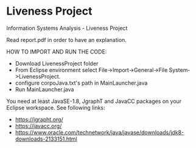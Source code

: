 # Liveness Project
Information Systems Analysis - Liveness Project

Read report.pdf in order to have an explanation.


HOW TO IMPORT AND RUN THE CODE:

- Download LivenessProject folder
- From Eclipse environment select File->Import->General->File System->LivenessProject.
- configure corpoJava.txt's path in MainLauncher.java
- Run MainLauncher.java

You need at least JavaSE-1.8, JgraphT and JavaCC packages on your Eclipse workspace. See following links:

- https://jgrapht.org/
- https://javacc.org/
- https://www.oracle.com/technetwork/java/javase/downloads/jdk8-downloads-2133151.html
